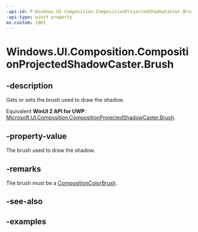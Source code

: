 ```yaml
---
-api-id: P:Windows.UI.Composition.CompositionProjectedShadowCaster.Brush
-api-type: winrt property
ms.custom: 19H1
---
```


<!-- Property syntax.
public CompositionBrush Brush { get;  set; }
-->

# Windows.UI.Composition.CompositionProjectedShadowCaster.Brush

## -description

Gets or sets the brush used to draw the shadow.

Equivalent **WinUI 2 API for UWP**: [Microsoft.UI.Composition.CompositionProjectedShadowCaster.Brush](/windows/winui/api/microsoft.ui.composition.compositionprojectedshadowcaster.brush).

## -property-value

The brush used to draw the shadow.

## -remarks

The brush must be a [CompositionColorBrush](compositioncolorbrush.md).

## -see-also

## -examples


